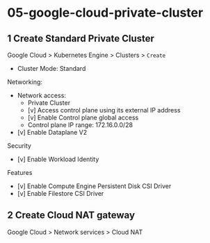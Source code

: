 # 05-google-cloud-private-cluster

## 1 Create Standard Private Cluster

Google Cloud > Kubernetes Engine > Clusters > `Create`

* Cluster Mode: Standard

Networking:

* Network access:
  * Private Cluster
  * [v] Access control plane using its external IP address
  * [v] Enable Control plane global access
  * Control plane IP range: 172.16.0.0/28
* [v] Enable Dataplane V2

Security
* [v] Enable Workload Identity

Features
* [v] Enable Compute Engine Persistent Disk CSI Driver
* [v] Enable Filestore CSI Driver

## 2 Create Cloud NAT gateway

Google Cloud > Network services > Cloud NAT

